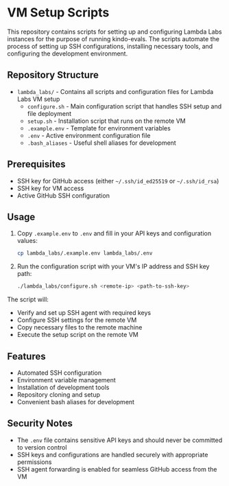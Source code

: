 # VM Setup Scripts

This repository contains scripts for setting up and configuring Lambda Labs instances for the purpose of running kindo-evals. The scripts automate the process of setting up SSH configurations, installing necessary tools, and configuring the development environment.

## Repository Structure

- `lambda_labs/` - Contains all scripts and configuration files for Lambda Labs VM setup
  - `configure.sh` - Main configuration script that handles SSH setup and file deployment
  - `setup.sh` - Installation script that runs on the remote VM
  - `.example.env` - Template for environment variables
  - `.env` - Active environment configuration file
  - `.bash_aliases` - Useful shell aliases for development

## Prerequisites

- SSH key for GitHub access (either `~/.ssh/id_ed25519` or `~/.ssh/id_rsa`)
- SSH key for VM access
- Active GitHub SSH configuration

## Usage

1. Copy `.example.env` to `.env` and fill in your API keys and configuration values:
   ```bash
   cp lambda_labs/.example.env lambda_labs/.env
   ```

2. Run the configuration script with your VM's IP address and SSH key path:
   ```bash
   ./lambda_labs/configure.sh <remote-ip> <path-to-ssh-key>
   ```

The script will:
- Verify and set up SSH agent with required keys
- Configure SSH settings for the remote VM
- Copy necessary files to the remote machine
- Execute the setup script on the remote VM

## Features

- Automated SSH configuration
- Environment variable management
- Installation of development tools
- Repository cloning and setup
- Convenient bash aliases for development

## Security Notes

- The `.env` file contains sensitive API keys and should never be committed to version control
- SSH keys and configurations are handled securely with appropriate permissions
- SSH agent forwarding is enabled for seamless GitHub access from the VM 